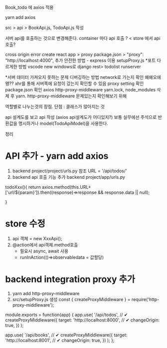 Book_todo 에 axios 적용

yarn add axios


src > api > BookApi.js, TodoApi.js 작성

서버 api를 호출하는 것으로 변경해준다.
container 마다 api 호출 ? < store 에서 api 호출?

cross origin error
create react app > proxy
package.json >  "proxy": "http://localhost:4000", 추가
안전한 방법 - express 이용
setupProxy.js
*포트 다르게한 방법
vscode new windows로 django rest> todolist runserver


*서버 데이터 가져오지 못하는 문제
디버깅하는 방법
network로 가는지 확인 왜왜오애왱??
xhr를 통해 서버쪽에 요청이 갔는지 확인할 수 있음
proxy setting 확인
package.json 확인
axios
http-proxy-middleware
yarn.lock, node_modules 삭제 후 yarn. http-proxy-middleware 문제있는지 확인해보기 위해

역할별로 나누는것의 장점. 
단점 : 클래스가 많아지는 것

api 설계도를 보고 api 작성 (axios api설계도가 어디있지?)
보통 실무에선 주석으로 반환값을 명시하거나 model(TodoApiModel)을 사용한다.

정리
# API 추가 - yarn add axios
1. backend project/project/urls.py 참조
URL = '/api/todos/'
2. backend api 호출 기능 추가
backend project/app/urls.py

todoXxx(){
    return axios.method(this.URL+['url/${param}']).then((response)=>response && response.data || null);

}

# store 수정
1. api 객체 = new XxxApi();
2. @action에서 api객체.method호출
    - 필요시 async, await 사용
    - runInAction(()=>observabledata = 값할당)

# backend integration proxy 추가
1. yarn add http-proxy-middleware
2. src/setupProxy.js 생성
const { createProxyMiddleware } = require('http-proxy-middleware');

module.exports = function(app) {
  app.use(
    '/api/todos', // ✔
    createProxyMiddleware({
      target: 'http://localhost:8000',  // ✔
      changeOrigin: true,
    })
  );

  app.use(
    '/api/books',   // ✔
    createProxyMiddleware({
      target: 'http://localhost:8001',  // ✔
      changeOrigin: true,
    })
  );
};